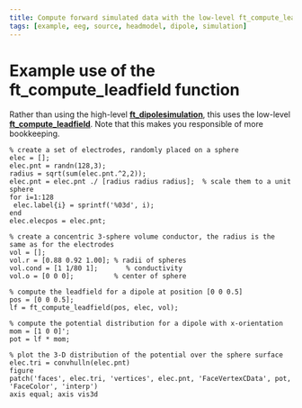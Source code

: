 ```yaml
---
title: Compute forward simulated data with the low-level ft_compute_leadfield
tags: [example, eeg, source, headmodel, dipole, simulation]
---
```


# Example use of the ft_compute_leadfield function

Rather than using the high-level **[ft_dipolesimulation](/reference/ft_dipolesimulation)**, this uses the low-level **[ft_compute_leadfield](/reference/forward/ft_compute_leadfield)**. Note that this makes you responsible of more bookkeeping.

    % create a set of electrodes, randomly placed on a sphere
    elec = [];
    elec.pnt = randn(128,3);
    radius = sqrt(sum(elec.pnt.^2,2));
    elec.pnt = elec.pnt ./ [radius radius radius];  % scale them to a unit sphere
    for i=1:128
     elec.label{i} = sprintf('%03d', i);
    end
    elec.elecpos = elec.pnt;

    % create a concentric 3-sphere volume conductor, the radius is the same as for the electrodes
    vol = [];
    vol.r = [0.88 0.92 1.00]; % radii of spheres
    vol.cond = [1 1/80 1];       % conductivity
    vol.o = [0 0 0];          % center of sphere

    % compute the leadfield for a dipole at position [0 0 0.5]
    pos = [0 0 0.5];
    lf = ft_compute_leadfield(pos, elec, vol);

    % compute the potential distribution for a dipole with x-orientation
    mom = [1 0 0]';
    pot = lf * mom;

    % plot the 3-D distribution of the potential over the sphere surface
    elec.tri = convhulln(elec.pnt)
    figure
    patch('faces', elec.tri, 'vertices', elec.pnt, 'FaceVertexCData', pot, 'FaceColor', 'interp')
    axis equal; axis vis3d

